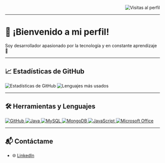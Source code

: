 <!-- Contador de visitas arriba a la derecha -->
<div align="right">

![Visitas al perfil](https://komarev.com/ghpvc/?username=GabrieldeHaroHuerta&label=Visitas&color=blue&style=flat)

</div>

---

# 👋 ¡Bienvenido a mi perfil!

Soy desarrollador apasionado por la tecnología y en constante aprendizaje 🚀  

---

## 📈 Estadísticas de GitHub
![Estadísticas de GitHub](https://github-readme-stats.vercel.app/api?username=GabrieldeHaroHuerta&show_icons=true&theme=tokyonight)
![Lenguajes más usados](https://github-readme-stats.vercel.app/api/top-langs/?username=GabrieldeHaroHuerta&layout=compact&theme=tokyonight)

---

## 🛠️ Herramientas y Lenguajes  

<p>
  <a href="https://github.com/" target="_blank">
    <img src="https://img.shields.io/badge/GitHub-181717?style=for-the-badge&logo=github&logoColor=white" alt="GitHub"/>
  </a>
  <a href="https://www.java.com/" target="_blank">
    <img src="https://img.shields.io/badge/Java-007396?style=for-the-badge&logo=java&logoColor=white" alt="Java"/>
  </a>
  <a href="https://www.mysql.com/" target="_blank">
    <img src="https://img.shields.io/badge/MySQL-005C84?style=for-the-badge&logo=mysql&logoColor=white" alt="MySQL"/>
  </a>
  <a href="https://www.mongodb.com/" target="_blank">
    <img src="https://img.shields.io/badge/MongoDB-4EA94B?style=for-the-badge&logo=mongodb&logoColor=white" alt="MongoDB"/>
  </a>
  <a href="https://developer.mozilla.org/en-US/docs/Web/JavaScript" target="_blank">
    <img src="https://img.shields.io/badge/JavaScript-F7DF1E?style=for-the-badge&logo=javascript&logoColor=black" alt="JavaScript"/>
  </a>
  <a href="https://www.microsoft.com/microsoft-365" target="_blank">
    <img src="https://img.shields.io/badge/Microsoft_Office-D83B01?style=for-the-badge&logo=microsoft-office&logoColor=white" alt="Microsoft Office"/>
  </a>
</p>

---

## 📬 Contáctame  

- 🌐 [LinkedIn](https://www.linkedin.com/in/TU-LINKEDIN)  
